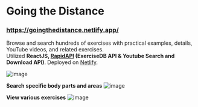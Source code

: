 # Going the Distance
### https://goingthedistance.netlify.app/  

Browse and search hundreds of exercises with practical examples, details, YouTube videos, and related exercises.  
Utilized <b>ReactJS, [RapidAPI](https://rapidapi.com/) (ExerciseDB API & Youtube Search and Download API)</b>. Deployed on [Netlify](https://www.netlify.com/). <br>
 
![image](https://github.com/ben842002/gym-exercises/blob/main/readme_images/home_page.png)  
  
<b>Search specific body parts and areas</b>
![image](https://github.com/ben842002/gym-exercises/blob/main/readme_images/target_areas.png)

<b>View various exercises</b>
![image](https://github.com/ben842002/gym-exercises/blob/main/readme_images/exercise_cards.png)
